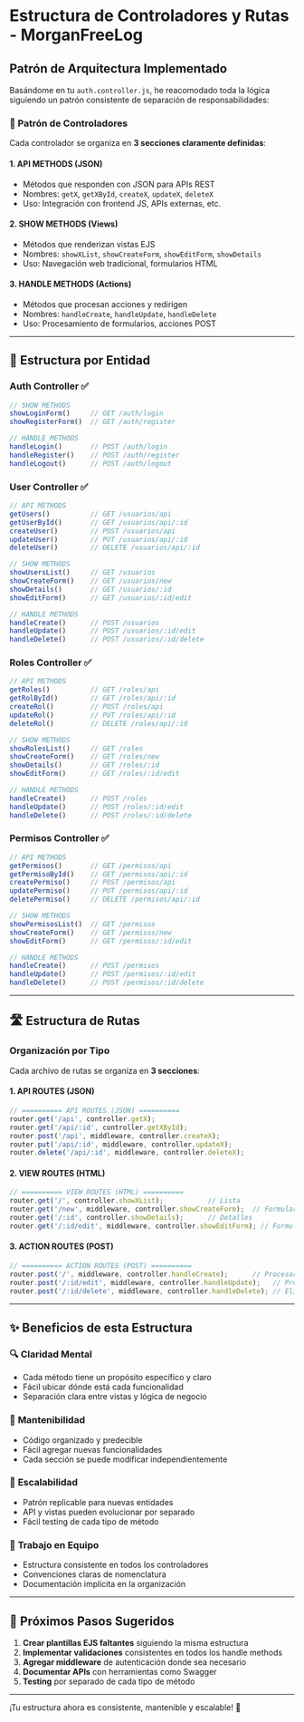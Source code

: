 # Estructura de Controladores y Rutas - MorganFreeLog

## Patrón de Arquitectura Implementado

Basándome en tu `auth.controller.js`, he reacomodado toda la lógica siguiendo un patrón consistente de separación de responsabilidades:

### 🎯 Patrón de Controladores

Cada controlador se organiza en **3 secciones claramente definidas**:

#### 1. **API METHODS (JSON)** 
- Métodos que responden con JSON para APIs REST
- Nombres: `getX`, `getXById`, `createX`, `updateX`, `deleteX`
- Uso: Integración con frontend JS, APIs externas, etc.

#### 2. **SHOW METHODS (Views)**
- Métodos que renderizan vistas EJS
- Nombres: `showXList`, `showCreateForm`, `showEditForm`, `showDetails`
- Uso: Navegación web tradicional, formularios HTML

#### 3. **HANDLE METHODS (Actions)**
- Métodos que procesan acciones y redirigen
- Nombres: `handleCreate`, `handleUpdate`, `handleDelete`
- Uso: Procesamiento de formularios, acciones POST

---

## 📁 Estructura por Entidad

### Auth Controller ✅
```javascript
// SHOW METHODS
showLoginForm()     // GET /auth/login
showRegisterForm()  // GET /auth/register

// HANDLE METHODS  
handleLogin()       // POST /auth/login
handleRegister()    // POST /auth/register
handleLogout()      // POST /auth/logout
```

### User Controller ✅
```javascript
// API METHODS
getUsers()          // GET /usuarios/api
getUserById()       // GET /usuarios/api/:id
createUser()        // POST /usuarios/api
updateUser()        // PUT /usuarios/api/:id
deleteUser()        // DELETE /usuarios/api/:id

// SHOW METHODS
showUsersList()     // GET /usuarios
showCreateForm()    // GET /usuarios/new
showDetails()       // GET /usuarios/:id
showEditForm()      // GET /usuarios/:id/edit

// HANDLE METHODS
handleCreate()      // POST /usuarios
handleUpdate()      // POST /usuarios/:id/edit
handleDelete()      // POST /usuarios/:id/delete
```

### Roles Controller ✅
```javascript
// API METHODS
getRoles()          // GET /roles/api
getRolById()        // GET /roles/api/:id
createRol()         // POST /roles/api
updateRol()         // PUT /roles/api/:id
deleteRol()         // DELETE /roles/api/:id

// SHOW METHODS
showRolesList()     // GET /roles
showCreateForm()    // GET /roles/new
showDetails()       // GET /roles/:id
showEditForm()      // GET /roles/:id/edit

// HANDLE METHODS
handleCreate()      // POST /roles
handleUpdate()      // POST /roles/:id/edit
handleDelete()      // POST /roles/:id/delete
```

### Permisos Controller ✅
```javascript
// API METHODS
getPermisos()       // GET /permisos/api
getPermisoById()    // GET /permisos/api/:id
createPermiso()     // POST /permisos/api
updatePermiso()     // PUT /permisos/api/:id
deletePermiso()     // DELETE /permisos/api/:id

// SHOW METHODS
showPermisosList()  // GET /permisos
showCreateForm()    // GET /permisos/new
showEditForm()      // GET /permisos/:id/edit

// HANDLE METHODS
handleCreate()      // POST /permisos
handleUpdate()      // POST /permisos/:id/edit
handleDelete()      // POST /permisos/:id/delete
```

---

## 🛣️ Estructura de Rutas

### Organización por Tipo

Cada archivo de rutas se organiza en **3 secciones**:

#### 1. **API ROUTES (JSON)**
```javascript
// ========== API ROUTES (JSON) ==========
router.get('/api', controller.getX);
router.get('/api/:id', controller.getXById);
router.post('/api', middleware, controller.createX);
router.put('/api/:id', middleware, controller.updateX);
router.delete('/api/:id', middleware, controller.deleteX);
```

#### 2. **VIEW ROUTES (HTML)**
```javascript
// ========== VIEW ROUTES (HTML) ==========
router.get('/', controller.showXList);           // Lista
router.get('/new', middleware, controller.showCreateForm);  // Formulario crear
router.get('/:id', controller.showDetails);      // Detalles
router.get('/:id/edit', middleware, controller.showEditForm); // Formulario editar
```

#### 3. **ACTION ROUTES (POST)**
```javascript
// ========== ACTION ROUTES (POST) ==========
router.post('/', middleware, controller.handleCreate);      // Procesar creación
router.post('/:id/edit', middleware, controller.handleUpdate);   // Procesar edición  
router.post('/:id/delete', middleware, controller.handleDelete); // Eliminar
```

---

## ✨ Beneficios de esta Estructura

### 🔍 **Claridad Mental**
- Cada método tiene un propósito específico y claro
- Fácil ubicar dónde está cada funcionalidad
- Separación clara entre vistas y lógica de negocio

### 🔧 **Mantenibilidad**
- Código organizado y predecible
- Fácil agregar nuevas funcionalidades
- Cada sección se puede modificar independientemente

### 🚀 **Escalabilidad**
- Patrón replicable para nuevas entidades
- API y vistas pueden evolucionar por separado
- Fácil testing de cada tipo de método

### 👥 **Trabajo en Equipo**
- Estructura consistente en todos los controladores
- Convenciones claras de nomenclatura
- Documentación implícita en la organización

---

## 🎨 Próximos Pasos Sugeridos

1. **Crear plantillas EJS faltantes** siguiendo la misma estructura
2. **Implementar validaciones** consistentes en todos los handle methods
3. **Agregar middleware** de autenticación donde sea necesario
4. **Documentar APIs** con herramientas como Swagger
5. **Testing** por separado de cada tipo de método

---

¡Tu estructura ahora es consistente, mantenible y escalable! 🎉
